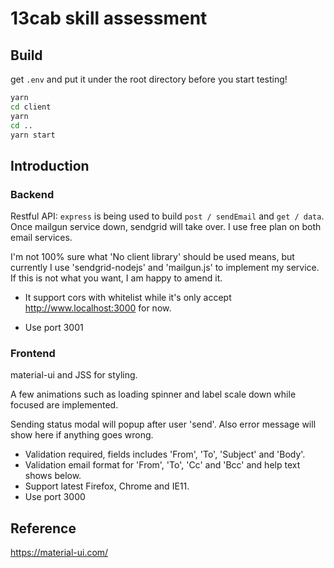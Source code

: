 # 13cab skill assessment

## Build

get `.env` and put it under the root directory before you start testing!

```cmd
yarn
cd client
yarn
cd ..
yarn start
```

## Introduction

### Backend

Restful API: `express` is being used to build `post / sendEmail` and `get / data`.
Once mailgun service down, sendgrid will take over. I use free plan on both email services.

I'm not 100% sure what 'No client library' should be used means, but currently I use 'sendgrid-nodejs' and 'mailgun.js' to implement my service. If this is not what you want, I am happy to amend it.

- It support cors with whitelist while it's only accept <http://www.localhost:3000> for now.

- Use port 3001

### Frontend

material-ui and JSS for styling.

A few animations such as loading spinner and label scale down while focused are implemented.

Sending status modal will popup after user 'send'. Also error message will show here if anything goes wrong.

- Validation required, fields includes 'From', 'To', 'Subject' and 'Body'.
- Validation email format for 'From', 'To', 'Cc' and 'Bcc' and help text shows below.
- Support latest Firefox, Chrome and IE11.
- Use port 3000

## Reference

<https://material-ui.com/>
